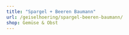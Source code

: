 ```yaml
---
title: "Spargel + Beeren Baumann"
url: /geiselhoering/spargel-beeren-baumann/
shop: Gemüse & Obst
---
```

